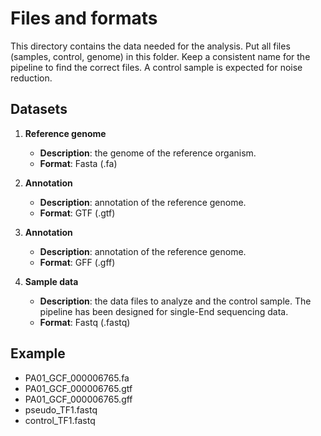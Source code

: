 # Files and formats

This directory contains the data needed for the analysis. Put all files (samples, control, genome) in this folder. Keep a consistent name for the pipeline to find the correct files. A control sample is expected for noise reduction.

## Datasets

1. **Reference genome**
   - **Description**: the genome of the reference organism.
   - **Format**: Fasta (.fa)

2. **Annotation**
   - **Description**: annotation of the reference genome.
   - **Format**: GTF (.gtf)

3. **Annotation**
   - **Description**: annotation of the reference genome.
   - **Format**: GFF (.gff)

4. **Sample data**
   - **Description**: the data files to analyze and the control sample. The pipeline has been designed for single-End sequencing data.
   - **Format**: Fastq (.fastq)

## Example

- PA01_GCF_000006765.fa
- PA01_GCF_000006765.gtf
- PA01_GCF_000006765.gff
- pseudo_TF1.fastq
- control_TF1.fastq